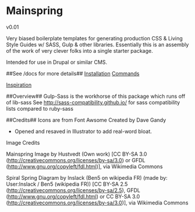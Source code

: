 # Mainspring
v0.01

Very biased boilerplate templates for generating production CSS &amp; Living
Style Guides w/ SASS, Gulp &amp; other libraries. Essentially this is an
assembly of the work of very clever folks into a single starter package.

Intended for use in Drupal or similar CMS.

##See /docs for more details##
[Installation](/docs/installation.md)
[Commands](/docs/installation.md)

[Inspiration](/docs/oh-my-god-its-full-of-stars.md)

##Overview##
Gulp-Sass is the workhorse of this package which runs off of lib-sass
See http://sass-compatibility.github.io/ for sass compatibility lists
compared to ruby-sass

##Credits##
Icons are from Font Awsome Created by Dave Gandy
- Opened and resaved in Illustrator to add real-word bloat.


Image Credits

Mainspring Image by Hustvedt (Own work) [CC BY-SA 3.0 (http://creativecommons.org/licenses/by-sa/3.0) or GFDL (http://www.gnu.org/copyleft/fdl.html)], via Wikimedia Commons

Spiral Spring Diagram by Inslack (Ben5 on wikipedia FR) (made by: User:Inslack / Ben5 (wikipedia FR)) [CC BY-SA 2.5 (http://creativecommons.org/licenses/by-sa/2.5), GFDL (http://www.gnu.org/copyleft/fdl.html) or CC BY-SA 3.0 (http://creativecommons.org/licenses/by-sa/3.0)], via Wikimedia Commons
